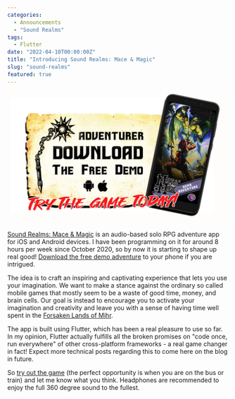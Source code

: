 ```yaml
---
categories:
  - Announcements
  - "Sound Realms"
tags:
  - Flutter
date: "2022-04-10T00:00:00Z"
title: "Introducing Sound Realms: Mace & Magic"
slug: "sound-realms"
featured: true
---
```


[![Sound Realms: Mace & Magic](/sound-realms.jpg)](https://www.sound-realms.com/)

[Sound Realms: Mace & Magic](https://www.sound-realms.com/) is an audio-based solo RPG adventure app for iOS and Android devices. I have been programming on it for around 8 hours per week since October 2020, so by now it is starting to shape up real good! [Download the free demo adventure](https://www.sound-realms.com/download) to your phone if you are intrigued. 

The idea is to craft an inspiring and captivating experience that lets you use your imagination. We want to make a stance against the ordinary so called mobile games that mostly seem to be a waste of good time, money, and brain cells. Our goal is instead to encourage you to activate your imagination and creativity and leave you with a sense of having time well spent in the [Forsaken Lands of Mihr](https://www.sound-realms.com/faq).

The app is built using Flutter, which has been a real pleasure to use so far. In my opinion, Flutter actually fulfills all the broken promises on "code once, run everywhere" of other cross-platform frameworks - a real game changer in fact! Expect more technical posts regarding this to come here on the blog in future. 

So [try out the game](https://www.sound-realms.com/download)  (the perfect opportunity is when you are on the bus or train) and let me know what you think. Headphones are recommended to enjoy the full 360 degree sound to the fullest.
